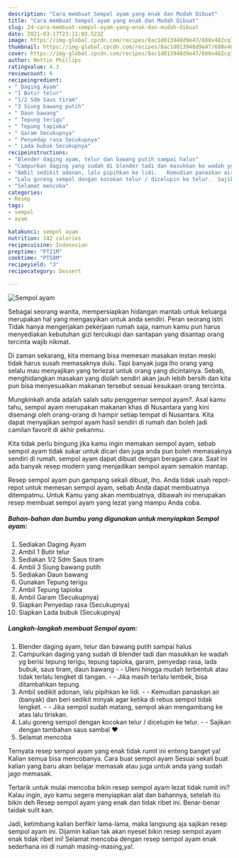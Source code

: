 ```yaml
---
description: "Cara membuat Sempol ayam yang enak dan Mudah Dibuat"
title: "Cara membuat Sempol ayam yang enak dan Mudah Dibuat"
slug: 24-cara-membuat-sempol-ayam-yang-enak-dan-mudah-dibuat
date: 2021-03-17T23:11:03.523Z
image: https://img-global.cpcdn.com/recipes/8ac1d013948d9e47/680x482cq70/sempol-ayam-foto-resep-utama.jpg
thumbnail: https://img-global.cpcdn.com/recipes/8ac1d013948d9e47/680x482cq70/sempol-ayam-foto-resep-utama.jpg
cover: https://img-global.cpcdn.com/recipes/8ac1d013948d9e47/680x482cq70/sempol-ayam-foto-resep-utama.jpg
author: Nettie Phillips
ratingvalue: 4.3
reviewcount: 6
recipeingredient:
- " Daging Ayam"
- "1 Butir telur"
- "1/2 Sdm Saus tiram"
- "3 Siung bawang putih"
- " Daun bawang"
- " Tepung terigu"
- " Tepung tapioka"
- " Garam Secukupnya"
- " Penyedap rasa Secukupnya"
- " Lada bubuk Secukupnya"
recipeinstructions:
- "Blender daging ayam, telur dan bawang putih sampai halus"
- "Campurkan daging yang sudah di blender tadi dan masukkan ke wadah yg berisi tepung terigu, tepung tapioka, garam, penyedap rasa, lada bubuk, saus tiram, daun bawang  Uleni hingga mudah terbentuk atau tidak terlalu lengket di tangan.   Jika masih terlalu lembek, bisa ditambahkan tepung."
- "Ambil sedikit adonan, lalu pipihkan ke lidi.   Kemudian panaskan air (banyak) dan beri sedikit minyak agar ketika di rebus sempol tidak lengket.   Jika sempol sudah matang, sempol akan mengambang ke atas lalu tiriskan."
- "Lalu goreng sempol dengan kocokan telur / dicelupin ke telur.  Sajikan dengan tambahan saus sambal ❤"
- "Selamat mencoba"
categories:
- Resep
tags:
- sempol
- ayam

katakunci: sempol ayam 
nutrition: 142 calories
recipecuisine: Indonesian
preptime: "PT21M"
cooktime: "PT58M"
recipeyield: "3"
recipecategory: Dessert

---
```



![Sempol ayam](https://img-global.cpcdn.com/recipes/8ac1d013948d9e47/680x482cq70/sempol-ayam-foto-resep-utama.jpg)

Sebagai seorang wanita, mempersiapkan hidangan mantab untuk keluarga merupakan hal yang mengasyikan untuk anda sendiri. Peran seorang istri Tidak hanya mengerjakan pekerjaan rumah saja, namun kamu pun harus menyediakan kebutuhan gizi tercukupi dan santapan yang disantap orang tercinta wajib nikmat.

Di zaman  sekarang, kita memang bisa memesan masakan instan meski tidak harus susah memasaknya dulu. Tapi banyak juga lho orang yang selalu mau menyajikan yang terlezat untuk orang yang dicintainya. Sebab, menghidangkan masakan yang diolah sendiri akan jauh lebih bersih dan kita pun bisa menyesuaikan makanan tersebut sesuai kesukaan orang tercinta. 



Mungkinkah anda adalah salah satu penggemar sempol ayam?. Asal kamu tahu, sempol ayam merupakan makanan khas di Nusantara yang kini disenangi oleh orang-orang di hampir setiap tempat di Nusantara. Kita dapat menyajikan sempol ayam hasil sendiri di rumah dan boleh jadi camilan favorit di akhir pekanmu.

Kita tidak perlu bingung jika kamu ingin memakan sempol ayam, sebab sempol ayam tidak sukar untuk dicari dan juga anda pun boleh memasaknya sendiri di rumah. sempol ayam dapat dibuat dengan beragam cara. Saat ini ada banyak resep modern yang menjadikan sempol ayam semakin mantap.

Resep sempol ayam pun gampang sekali dibuat, lho. Anda tidak usah repot-repot untuk memesan sempol ayam, sebab Anda dapat membuatnya ditempatmu. Untuk Kamu yang akan membuatnya, dibawah ini merupakan resep membuat sempol ayam yang lezat yang mampu Anda coba.

<!--inarticleads1-->

##### Bahan-bahan dan bumbu yang digunakan untuk menyiapkan Sempol ayam:

1. Sediakan  Daging Ayam
1. Ambil 1 Butir telur
1. Sediakan 1/2 Sdm Saus tiram
1. Ambil 3 Siung bawang putih
1. Sediakan  Daun bawang
1. Gunakan  Tepung terigu
1. Ambil  Tepung tapioka
1. Ambil  Garam (Secukupnya)
1. Siapkan  Penyedap rasa (Secukupnya)
1. Siapkan  Lada bubuk (Secukupnya)




<!--inarticleads2-->

##### Langkah-langkah membuat Sempol ayam:

1. Blender daging ayam, telur dan bawang putih sampai halus
1. Campurkan daging yang sudah di blender tadi dan masukkan ke wadah yg berisi tepung terigu, tepung tapioka, garam, penyedap rasa, lada bubuk, saus tiram, daun bawang -  - Uleni hingga mudah terbentuk atau tidak terlalu lengket di tangan.  -  - Jika masih terlalu lembek, bisa ditambahkan tepung.
1. Ambil sedikit adonan, lalu pipihkan ke lidi.  -  - Kemudian panaskan air (banyak) dan beri sedikit minyak agar ketika di rebus sempol tidak lengket.  -  - Jika sempol sudah matang, sempol akan mengambang ke atas lalu tiriskan.
1. Lalu goreng sempol dengan kocokan telur / dicelupin ke telur. -  - Sajikan dengan tambahan saus sambal ❤
1. Selamat mencoba




Ternyata resep sempol ayam yang enak tidak rumit ini enteng banget ya! Kalian semua bisa mencobanya. Cara buat sempol ayam Sesuai sekali buat kalian yang baru akan belajar memasak atau juga untuk anda yang sudah jago memasak.

Tertarik untuk mulai mencoba bikin resep sempol ayam lezat tidak rumit ini? Kalau ingin, ayo kamu segera menyiapkan alat dan bahannya, setelah itu bikin deh Resep sempol ayam yang enak dan tidak ribet ini. Benar-benar taidak sulit kan. 

Jadi, ketimbang kalian berfikir lama-lama, maka langsung aja sajikan resep sempol ayam ini. Dijamin kalian tak akan nyesel bikin resep sempol ayam enak tidak ribet ini! Selamat mencoba dengan resep sempol ayam enak sederhana ini di rumah masing-masing,ya!.

